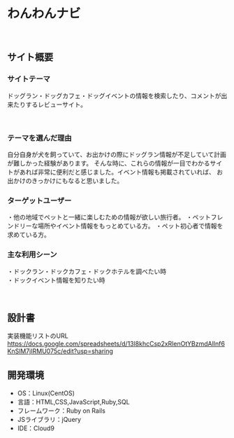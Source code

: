 # わんわんナビ
​
## サイト概要
### サイトテーマ
ドッグラン・ドッグカフェ・ドッグイベントの情報を検索したり、コメントが出来たりするレビューサイト。

​
### テーマを選んだ理由

自分自身が犬を飼っていて、お出かけの際にドッグラン情報が不足していて計画が難しかった経験があります。
そんな時に、これらの情報が一目でわかるサイトがあれば非常に便利だと感じました。イベント情報も掲載されていれば、
お出かけのきっかけにもなると思いました。
​
### ターゲットユーザー
・他の地域でペットと一緒に楽しむための情報が欲しい旅行者。
・ペットフレンドリーな場所やイベント情報をもっとめている方。
・ペット初心者で情報を求めている方。
​
### 主な利用シーン
・ドックラン・ドックカフェ・ドックホテルを調べたい時<br/>
・ドックイベント情報を知りたい時<br/>

​
## 設計書
実装機能リストのURL
https://docs.google.com/spreadsheets/d/13l8khcCsp2xRlenOtYBzmdAlInf6KnSlM7jIRMU075c/edit?usp=sharing

## 開発環境
- OS：Linux(CentOS)
- 言語：HTML,CSS,JavaScript,Ruby,SQL
- フレームワーク：Ruby on Rails
- JSライブラリ：jQuery
- IDE：Cloud9
